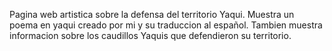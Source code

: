 Pagina web artistica sobre la defensa del territorio Yaqui.
Muestra un poema en yaqui creado por mi y su traduccion al español.
Tambien muestra informacion sobre los caudillos Yaquis que defendieron su territorio.

